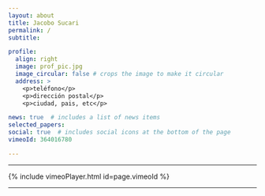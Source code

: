 ```yaml
---
layout: about
title: Jacobo Sucari
permalink: /
subtitle: 

profile:
  align: right
  image: prof_pic.jpg
  image_circular: false # crops the image to make it circular
  address: >
    <p>teléfono</p>
    <p>dirección postal</p>
    <p>ciudad, pais, etc</p>

news: true  # includes a list of news items
selected_papers:
social: true  # includes social icons at the bottom of the page
vimeoId: 364016780

---
```

<hr />
{% include vimeoPlayer.html id=page.vimeoId %}
<hr />




